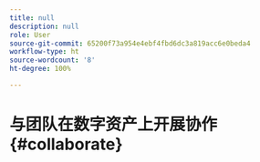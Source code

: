 ```yaml
---
title: null
description: null
role: User
source-git-commit: 65200f73a954e4ebf4fbd6dc3a819acc6e0beda4
workflow-type: ht
source-wordcount: '8'
ht-degree: 100%

---
```



# 与团队在数字资产上开展协作 {#collaborate}

